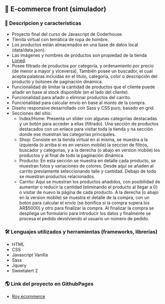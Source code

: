 ## :shirt: E-commerce front (simulador)

### :mag_right: Descripcion y características

- Proyecto final del curso de Javascript de Coderhouse.
- Tienda virtual con temática de ropa de hombre.
- Los productos están almacenados en una base de datos local (data/data.json).
- Las imágenes y nombres de productos son propiedad de la tienda [Loned](https://www.loned.com.ar).
- Posee filtrado de productos por categoría, y ordenamiento por precio (de menor a mayor y viceversa), También posee un buscador, el cual acepta palabras incluidas en el título, categoría, color o descripción del producto y botones de paginación dinámica.
- Funcionalidad de limitar la cantidad de productos que el cliente puede añadir en base al stock disponible (en el lado del cliente).
- Funcionalidad para añadir o eliminar productos del carrito.
- Funcionalidad para calcular envío en base al monto de la compra.
- Diseño responsive desarrollado con Sass y CSS puro, basado en grid.
- Secciones del sitio:
  - Index/Home: Presenta un slider con algunas categorías destacadas y un botón para acceder a ellas (filtrado). Una sección de productos destacados con un enlace para visitar toda la tienda y na sección donde ese muestran las categorías principales.
  - Shop: Consiste en la tienda virtual en sí misma, se muestra a la izquierda (o arriba si es en version mobile) la seccion de filtros, buscador y categorías, y a la derecha (o abajo en version mobile) los productos y al final de todo la paginación dinámica.
  - Producto: En esta sección se muestra en detalle cada producto, se muestran fotos y variaciones de colores. Desde aquí se añaden al carrito previamente seleccionando talle y cantidad. Debajo de todo se muestran productos relacionados.
  - Carrito: Aqui se muestran los productos añadidos, con posibilidad de aumentar o reducir la cantidad (eliminando el producto al llegar a 0) o visitar de nuevo la página de cada producto. A la derecha (o abajo en la version mobile) se muestra el detalle de la compra, con un boton para calcular el envío (se bonifica si la compra supera los AR$5000) y otro para finalizar la compra. Al finalizar la compra se despliega un formulario para introducir los datos y finalmente se procesa el pedido devolviendo al usuario un número de pedido.

### :hammer_and_wrench: Lenguajes utilizados y herramientas (frameworks, librerías)

- HTML
- CSS
- Javascript Vanilla
- Sass
- Jquery
- Sweetalert 2

### :earth_americas: Link del proyecto en GithubPages

- [Roy ecommerce](https://roy-ecommerce.netlify.app/ "E-commerce front")
